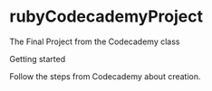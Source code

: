 # rubyCodecademyProject
The Final Project from the Codecademy class

Getting started


Follow the steps from Codecademy about creation. 
